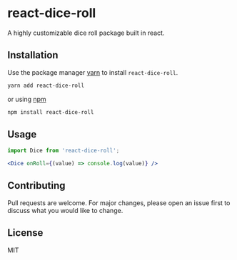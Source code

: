 # react-dice-roll

A highly customizable dice roll package built in react.

## Installation

Use the package manager [yarn](https://classic.yarnpkg.com/en/docs/install) to install `react-dice-roll`.

```bash
yarn add react-dice-roll
```

or using [npm](https://www.npmjs.com/get-npm)

```bash
npm install react-dice-roll
```


## Usage

```jsx
import Dice from 'react-dice-roll';
```

```jsx
<Dice onRoll={(value) => console.log(value)} />
```

## Contributing
Pull requests are welcome. For major changes, please open an issue first to discuss what you would like to change.

## License
MIT